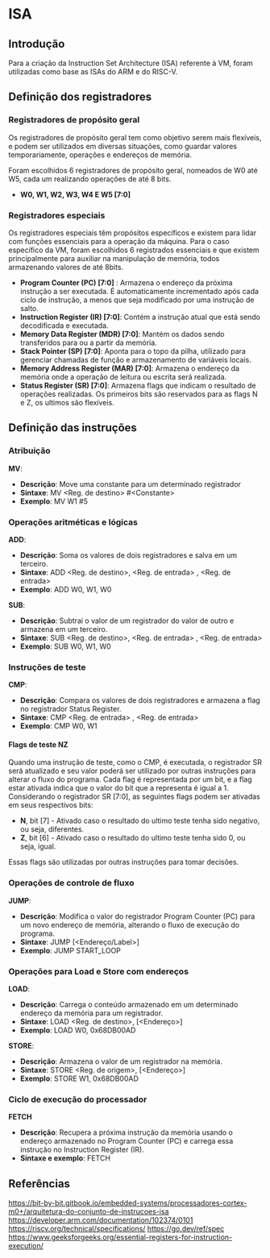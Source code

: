 # ISA 
## Introdução
Para a criação da Instruction Set Architecture (ISA) referente à VM, foram utilizadas como base as ISAs do ARM e do RISC-V.
## Definição dos registradores
### Registradores de propósito geral
Os registradores de propósito geral tem como objetivo serem mais flexíveis, e podem ser utilizados em diversas situações, como guardar valores temporariamente, operações e endereços de memória. 

Foram escolhidos 6 registradores de propósito geral, nomeados de W0 até W5, cada um realizando operações de até 8 bits.

- **W0, W1, W2, W3, W4 E W5 [7:0]**

### Registradores especiais
Os registradores especiais têm propósitos específicos e existem para lidar com funções essenciais para a operação da máquina.
Para o caso específico da VM, foram escolhidos 6 registrados essenciais e que existem principalmente para auxiliar na manipulação de memória, todos armazenando valores de até 8bits.

- **Program Counter (PC) [7:0]** : Armazena o endereço da próxima instrução a ser executada. É automaticamente incrementado após cada ciclo de instrução, a menos que seja modificado por uma instrução de salto.
- **Instruction Register (IR) [7:0]**: Contém a instrução atual que está sendo decodificada e executada.
- **Memory Data Register (MDR) [7:0]**: Mantém os dados sendo transferidos para ou a partir da memória.
- **Stack Pointer (SP) [7:0]**: Aponta para o topo da pilha, utilizado para gerenciar chamadas de função e armazenamento de variáveis locais.
- **Memory Address Register (MAR) [7:0]**: Armazena o endereço da memória onde a operação de leitura ou escrita será realizada.
- **Status Register (SR) [7:0]**: Armazena flags que indicam o resultado de operações realizadas. Os primeiros bits são reservados para as flags N e Z, os ultimos são flexíveis.

## Definição das instruções

### Atribuição
**MV**:
- **Descrição**: Move uma constante para um determinado registrador
- **Sintaxe**: MV \<Reg. de destino> \#\<Constante>
- **Exemplo**: MV W1 #5

### Operações aritméticas e lógicas
**ADD**: 
- **Descrição**: Soma os valores de dois registradores e salva em um terceiro.
- **Sintaxe**: ADD \<Reg. de destino>, \<Reg. de entrada> , \<Reg. de entrada>
- **Exemplo**: ADD W0, W1, W0

**SUB**: 
- **Descrição**: Subtrai o valor de um registrador do valor de outro e armazena em um terceiro.
- **Sintaxe**: SUB \<Reg. de destino>, \<Reg. de entrada> , \<Reg. de entrada>
- **Exemplo**: SUB W0, W1, W0

### Instruções de teste
**CMP**:
- **Descrição**: Compara os valores de dois registradores e armazena a flag no registrador Status Register. 
- **Sintaxe**: CMP \<Reg. de entrada> , \<Reg. de entrada>
- **Exemplo**: CMP W0, W1

#### Flags de teste NZ
Quando uma instrução de teste, como o CMP, é executada, o registrador SR será atualizado e seu valor poderá ser utilizado por outras instruções para alterar o fluxo do programa. Cada flag é representada por um bit, e a flag estar ativada indica que o valor do bit que a representa é igual a 1.
Considerando o registrador SR [7:0], as seguintes flags podem ser ativadas em seus respectivos bits:
- **N**, bit [7] - Ativado caso o resultado do ultimo teste tenha sido negativo, ou seja, diferentes.
- **Z**, bit [6] - Ativado caso o resultado do ultimo teste tenha sido 0, ou seja, igual.

Essas flags são utilizadas por outras instruções para tomar decisões.

### Operações de controle de fluxo
**JUMP**:
- **Descrição**: Modifica o valor do registrador Program Counter (PC) para um novo endereço de memória, alterando o fluxo de execução do programa.
- **Sintaxe**: JUMP \[<Endereço/Label>]
- **Exemplo**: JUMP START_LOOP

### Operações para Load e Store com endereços
**LOAD**:
- **Descrição**: Carrega o conteúdo armazenado em um determinado endereço da memória para um registrador.
- **Sintaxe**: LOAD \<Reg. de destino>, \[<Endereço>]
- **Exemplo**: LOAD W0, 0x68DB00AD

**STORE**:
- **Descrição**: Armazena o valor de um registrador na memória.
- **Sintaxe**: STORE \<Reg. de origem>, \[<Endereço>]
- **Exemplo**: STORE W1, 0x68DB00AD

### Ciclo de execução do processador
**FETCH**
- **Descrição**: Recupera a próxima instrução da memória usando o endereço armazenado no Program Counter (PC) e carrega essa instrução no Instruction Register (IR).
- **Sintaxe e exemplo**: FETCH

## Referências
https://bit-by-bit.gitbook.io/embedded-systems/processadores-cortex-m0+/arquitetura-do-conjunto-de-instrucoes-isa
https://developer.arm.com/documentation/102374/0101
https://riscv.org/technical/specifications/
https://go.dev/ref/spec
https://www.geeksforgeeks.org/essential-registers-for-instruction-execution/
### 